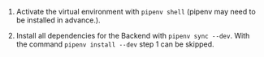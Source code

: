 1. Activate the virtual environment with ```pipenv shell``` (pipenv may need to be installed in advance.). 

2. Install all dependencies for the Backend with ```pipenv sync --dev```. With the command ```pipenv install --dev``` step 1 can be skipped.